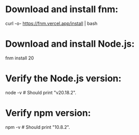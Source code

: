 # Download and install fnm:
curl -o- https://fnm.vercel.app/install | bash

# Download and install Node.js:
fnm install 20

# Verify the Node.js version:
node -v # Should print "v20.18.2".

# Verify npm version:
npm -v # Should print "10.8.2".
